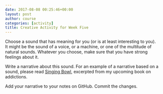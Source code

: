 ```yaml
---
date: 2017-08-08 00:25:46+00:00
layout: post
author: course
categories: [activity]
title: Creative Activity for Week Five
---
```


Choose a sound that has meaning for you (or is at least interesting to you). It might be the sound of a voice, or a machine, or one of the multitude of natural sounds. Whatever you choose, make sure that you have strong feelings about it.

Write a narrative about this sound. For an example of a narrative based on a sound, please read [Singing Bowl](/creativity/2017/08/08/singing-bowl/), excerpted from my upcoming book on addictions.

Add your narrative to your notes on GitHub. Commit the changes.
